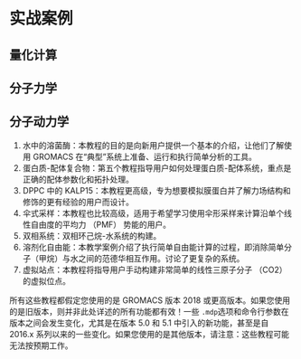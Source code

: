 # 实战案例

## 量化计算

## 分子力学

## 分子动力学

1. 水中的溶菌酶：本教程的目的是向新用户提供一个基本的介绍，让他们了解使用 GROMACS 在“典型”系统上准备、运行和执行简单分析的工具。
2. 蛋白质-配体复合物：第五个教程指导用户如何处理蛋白质-配体系统，重点是正确的配体参数化和拓扑处理。
3. DPPC 中的 KALP15：本教程更高级，专为想要模拟膜蛋白并了解力场结构和修饰的更有经验的用户而设计。
4. 伞式采样：本教程也比较高级，适用于希望学习使用伞形采样来计算沿单个线性自由度的平均力 （PMF） 势能的用户。
5. 双相系统：双相环己烷-水系统的构建。
6. 溶剂化自由能：本教学案例介绍了执行简单自由能计算的过程，即消除简单分子（甲烷）与水之间的范德华相互作用。讨论了更复杂的系统。
7. 虚拟站点：本教程将指导用户手动构建非常简单的线性三原子分子 （CO2） 的虚拟位点。

所有这些教程都假定您使用的是 GROMACS 版本 2018 或更高版本。如果您使用的是旧版本，则并非此处详述的所有功能都有效！一些 `.mdp`选项和命令行参数在版本之间会发生变化，尤其是在版本 5.0 和 5.1 中引入的新功能，甚至是自 2016.x 系列以来的一些变化。如果您使用的是其他版本，请注意：这些教程可能无法按预期工作。